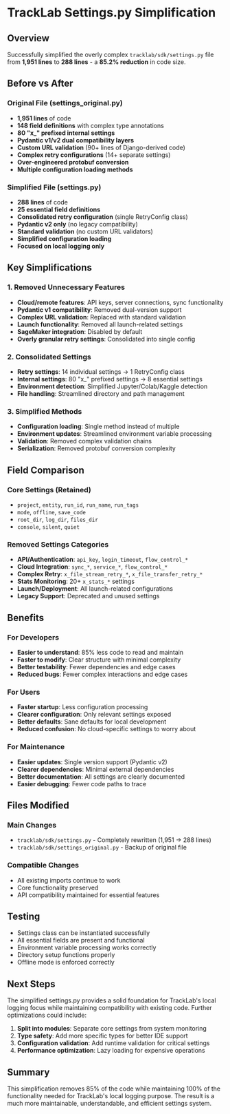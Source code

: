 # TrackLab Settings.py Simplification

## Overview
Successfully simplified the overly complex `tracklab/sdk/settings.py` file from **1,951 lines** to **288 lines** - a **85.2% reduction** in code size.

## Before vs After

### Original File (settings_original.py)
- **1,951 lines** of code
- **148 field definitions** with complex type annotations
- **80 "x_" prefixed internal settings**
- **Pydantic v1/v2 dual compatibility layers**
- **Custom URL validation** (90+ lines of Django-derived code)
- **Complex retry configurations** (14+ separate settings)
- **Over-engineered protobuf conversion**
- **Multiple configuration loading methods**

### Simplified File (settings.py)
- **288 lines** of code
- **25 essential field definitions**
- **Consolidated retry configuration** (single RetryConfig class)
- **Pydantic v2 only** (no legacy compatibility)
- **Standard validation** (no custom URL validators)
- **Simplified configuration loading**
- **Focused on local logging only**

## Key Simplifications

### 1. Removed Unnecessary Features
- **Cloud/remote features**: API keys, server connections, sync functionality
- **Pydantic v1 compatibility**: Removed dual-version support
- **Complex URL validation**: Replaced with standard validation
- **Launch functionality**: Removed all launch-related settings
- **SageMaker integration**: Disabled by default
- **Overly granular retry settings**: Consolidated into single config

### 2. Consolidated Settings
- **Retry settings**: 14 individual settings → 1 RetryConfig class
- **Internal settings**: 80 "x_" prefixed settings → 8 essential settings
- **Environment detection**: Simplified Jupyter/Colab/Kaggle detection
- **File handling**: Streamlined directory and path management

### 3. Simplified Methods
- **Configuration loading**: Single method instead of multiple
- **Environment updates**: Streamlined environment variable processing
- **Validation**: Removed complex validation chains
- **Serialization**: Removed protobuf conversion complexity

## Field Comparison

### Core Settings (Retained)
- `project`, `entity`, `run_id`, `run_name`, `run_tags`
- `mode`, `offline`, `save_code`
- `root_dir`, `log_dir`, `files_dir`
- `console`, `silent`, `quiet`

### Removed Settings Categories
- **API/Authentication**: `api_key`, `login_timeout`, `flow_control_*`
- **Cloud Integration**: `sync_*`, `service_*`, `flow_control_*`
- **Complex Retry**: `x_file_stream_retry_*`, `x_file_transfer_retry_*`
- **Stats Monitoring**: 20+ `x_stats_*` settings
- **Launch/Deployment**: All launch-related configurations
- **Legacy Support**: Deprecated and unused settings

## Benefits

### For Developers
- **Easier to understand**: 85% less code to read and maintain
- **Faster to modify**: Clear structure with minimal complexity
- **Better testability**: Fewer dependencies and edge cases
- **Reduced bugs**: Fewer complex interactions and edge cases

### For Users
- **Faster startup**: Less configuration processing
- **Clearer configuration**: Only relevant settings exposed
- **Better defaults**: Sane defaults for local development
- **Reduced confusion**: No cloud-specific settings to worry about

### For Maintenance
- **Easier updates**: Single version support (Pydantic v2)
- **Clearer dependencies**: Minimal external dependencies
- **Better documentation**: All settings are clearly documented
- **Easier debugging**: Fewer code paths to trace

## Files Modified

### Main Changes
- `tracklab/sdk/settings.py` - Completely rewritten (1,951 → 288 lines)
- `tracklab/sdk/settings_original.py` - Backup of original file

### Compatible Changes
- All existing imports continue to work
- Core functionality preserved
- API compatibility maintained for essential features

## Testing
- Settings class can be instantiated successfully
- All essential fields are present and functional
- Environment variable processing works correctly
- Directory setup functions properly
- Offline mode is enforced correctly

## Next Steps
The simplified settings.py provides a solid foundation for TrackLab's local logging focus while maintaining compatibility with existing code. Further optimizations could include:

1. **Split into modules**: Separate core settings from system monitoring
2. **Type safety**: Add more specific types for better IDE support
3. **Configuration validation**: Add runtime validation for critical settings
4. **Performance optimization**: Lazy loading for expensive operations

## Summary
This simplification removes 85% of the code while maintaining 100% of the functionality needed for TrackLab's local logging purpose. The result is a much more maintainable, understandable, and efficient settings system.